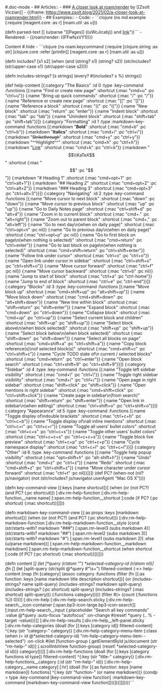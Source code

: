 #.doc-mode
    - ## Articles::
    - ### [A closer look at roam/render](https://www.zsolt.blog/2021/02/a-closer-look-at-roamrender.html) by [[Zsolt Viczian]]
        - {{iframe: https://www.zsolt.blog/2021/02/a-closer-look-at-roamrender.html}}
    - ## Examples::
        - Code:
            - ```clojure
(ns md.example
  (:require
   [reagent.core :as r]
   [roam.util :as u]))

(defn parsed-text []
  (u/parse "[[Pages]] ((uWcJicabj)) and [link](https://roamresearch.com)"))```
        - Rendered:
            - {{roam/render: ((FFwfsxVY1))}}

Content #.hide
    - ```clojure
(ns roam.keycommand
  (:require
   [clojure.string :as str]
   [clojure.core :refer [println]]
   [reagent.core :as r]
   [roam.util :as u]))

(defn includes? [s1 s2]
  (when (and (string? s1)
             (string? s2))
    (str/includes? (str/upper-case s1) (str/upper-case s2))))

(defn includes-strings? [s strings]
  (every? #(includes? s %) strings))

(def help-content
  [{:category  "The Basics"
    :id        0
    :type      :key-command
    :functions [{:name     "Find or create new page"
                 :shortcut {:mac "cmd+u"
                            :pc  "ctrl+u"}}
                {:name     "Bring up quick commands"
                 :shortcut {:mac "/"
                            :pc  "/"}}
                {:name     "Reference or create new page"
                 :shortcut {:mac "[["
                            :pc  "[["}}
                {:name     "Reference a block"
                 :shortcut {:mac "(("
                            :pc  "(("}}
                {:name     "New block"
                 :shortcut {:mac "return"
                            :pc  "enter"}}
                {:name     "Indent block"
                 :shortcut {:mac "tab"
                            :pc  "tab"}}
                {:name     "Unindent block"
                 :shortcut {:mac "shift+tab"
                            :pc  "shift+tab"}}]}
   {:category  "Formatting"
    :id        1
    :type      :markdown-key-command
    :functions [{:markdown "**Bold**"
                 :shortcut {:mac "cmd+b"
                            :pc  "ctrl+b"}}
                {:markdown "__Italics__"
                 :shortcut {:mac "cmd+i"
                            :pc  "ctrl+i"}}
                {:markdown "~~Strikethrough~~"
                 :shortcut {:mac "cmd+y"
                            :pc  "ctrl+y"}}
                {:markdown "^^Highlight^^"
                 :shortcut {:mac "cmd+h"
                            :pc  "ctrl+h"}}
                {:markdown "[Link](/#/app/help)"
                 :shortcut {:mac "cmd+k"
                            :pc  "ctrl+k"}}
                {:markdown "$$\\KaTeX$$"
                 :shortcut {:mac "$$"
                            :pc  "$$"}}
                {:markdown "# Heading 1"
                 :shortcut {:mac "cmd+opt+1"
                            :pc  "ctrl+alt+1"}}
                {:markdown "## Heading 2"
                 :shortcut {:mac "cmd+opt+2"
                            :pc  "ctrl+alt+2"}}
                {:markdown "### Heading 3"
                 :shortcut {:mac "cmd+opt+3"
                            :pc  "ctrl+alt+3"}}]}
   {:category  "Navigating"
    :id        2
    :type      :key-command
    :functions [{:name     "Move cursor to next block"
                 :shortcut {:mac "down"
                            :pc  "down"}}
                {:name     "Move cursor to previous block"
                 :shortcut {:mac "up"
                            :pc  "up"}}
                {:name     "Go to Daily Notes page"
                 :shortcut {:mac "ctrl+shift+d"
                            :pc  "alt+d"}}
                {:name     "Zoom in to current block"
                 :shortcut {:mac "cmd+."
                            :pc  "alt+right"}}
                {:name     "Zoom out to parent block"
                 :shortcut {:mac "cmd+,"
                            :pc  "alt+left"}}
                {:name     "Go to next day\n(when on daily page)"
                 :shortcut {:mac "ctrl+opt+n"
                            :pc  nil}}
                {:name     "Go to previous day\n(when on daily page)"
                 :shortcut {:mac "ctrl+opt+p"
                            :pc  nil}}
                {:name     "Go to first block on page\n(when nothing is selected)"
                 :shortcut {:mac "cmd+return"
                            :pc  "ctrl+enter"}}
                {:name     "Go to last block on page\n(when nothing is selected)"
                 :shortcut {:mac "cmd+shift+return"
                            :pc  "ctrl+shift+enter"}}
                {:name     "Follow link under cursor"
                 :shortcut {:mac "ctrl+o"
                            :pc  "ctrl+o"}}
                {:name     "Open link under cursor in sidebar"
                 :shortcut {:mac "ctrl+shift+o"
                            :pc  "ctrl+shift+o"}}
                {:name     "Move cursor forward"
                 :shortcut {:mac "ctrl+f"
                            :pc  nil}}
                {:name     "Move cursor backward"
                 :shortcut {:mac "ctrl+b"
                            :pc  nil}}
                {:name     "Jump to start of block"
                 :shortcut {:mac "ctrl+a"
                            :pc  "ctrl-home"}}
                {:name     "Jump to end of block"
                 :shortcut {:mac "ctrl+e"
                            :pc  "ctrl-end"}}]}
   {:category  "Blocks"
    :id        3
    :type      :key-command
    :functions [{:name     "Move block up"
                 :shortcut {:mac "cmd+shift+up"
                            :pc  "alt+shift+up"}}
                {:name     "Move block down"
                 :shortcut {:mac "cmd+shift+down"
                            :pc  "alt+shift+down"}}
                {:name     "New line within block"
                 :shortcut {:mac "shift+return"
                            :pc  "shift+enter"}}
                {:name     "Expand block"
                 :shortcut {:mac "cmd+down"
                            :pc  "ctrl+down"}}
                {:name     "Collapse block"
                 :shortcut {:mac "cmd+up"
                            :pc  "ctrl+up"}}
                {:name     "Select current block and children"
                 :shortcut {:mac "shift+up"
                            :pc  "shift+up"}}
                {:name     "Select block above\n(when block selected)"
                 :shortcut {:mac "shift+up"
                            :pc  "shift+up"}}
                {:name     "Select block below\n(when block selected)"
                 :shortcut {:mac "shift+down"
                            :pc  "shift+down"}}
                {:name     "Select all blocks on page"
                 :shortcut {:mac "cmd+shift+a"
                            :pc  "ctrl+shift+a"}}
                {:name     "Copy block reference(s)\nof selected block(s)"
                 :shortcut {:mac "cmd+shift+c"
                            :pc  "ctrl+shift+c"}}
                {:name     "Cycle TODO state of\n current / selected blocks"
                 :shortcut {:mac "cmd+return"
                            :pc  "ctrl+enter"}}
                {:name     "Open block search"
                 :shortcut {:mac "ctrl+shift+9"
                            :pc  "ctrl+shift+9"}}]}
   {:category  "Sidebar"
    :id        4
    :type      :key-command
    :functions [{:name     "Toggle left sidebar visibility"
                 :shortcut {:mac "cmd+\\"
                            :pc  "ctrl+\\"}}
                {:name     "Toggle right sidebar visibility"
                 :shortcut {:mac "cmd+/"
                            :pc  "ctrl+/"}}
                {:name     "Open page in right sidebar"
                 :shortcut {:mac "shift+click"
                            :pc  "shift+click"}}
                {:name     "Open mentions in right sidebar"
                 :shortcut {:mac "cmd+shift+click"
                            :pc  "ctrl+shift+click"}}
                {:name     "Create page in sidebar\n(from search)"
                 :shortcut {:mac "shift+return"
                            :pc  "shift+enter"}}
                {:name     "Open link in sidebar\n(when editing)"
                 :shortcut {:mac "ctrl+shift+o"
                            :pc  "ctrl+shift+o"}}]}
   {:category  "Appearance"
    :id        5
    :type      :key-command
    :functions [{:name     "Toggle display of\ndouble brackets"
                 :shortcut {:mac "ctrl+c+b"
                            :pc  "ctrl+c+b"}}
                {:name     "Toggle display of\nall inline mentions"
                 :shortcut {:mac "ctrl+c+r"
                            :pc  "ctrl+c+r"}}
                {:name     "Toggle all users' bullet colors"
                 :shortcut {:mac "ctrl+c+s"
                            :pc  "ctrl+c+s"}}
                {:name     "Toggle other users' bullet colors"
                 :shortcut {:mac "ctrl+c+c+s"
                            :pc  "ctrl+c+c+s"}}
                {:name     "Toggle block live preview"
                 :shortcut {:mac "ctrl+c+p"
                            :pc  "ctrl+c+p"}}
                {:name     "Cycle namespace display"
                 :shortcut {:mac "ctrl+c+l"
                            :pc  "ctrl+c+l"}}]}
   {:category  "Other"
    :id        6
    :type      :key-command
    :functions [{:name     "Toggle help popup visibility"
                 :shortcut {:mac "opt+shift+h"
                            :pc  "alt-shift+h"}}
                {:name     "Undo"
                 :shortcut {:mac "cmd+z"
                            :pc  "ctrl+z"}}
                {:name     "Redo"
                 :shortcut {:mac "cmd+shift+z"
                            :pc  "ctrl+shift+z"}}
                {:name     "Move character under cursor forward"
                 :shortcut {:mac "ctrl+t"
                            :pc  nil}}]}])
(def PC?
  (when-not (nil? js/navigator)
    (not (str/includes? js/navigator.userAgent "Mac OS X"))))

(defn key-command-view
  [{:keys [name shortcut]}]
  (when (or (not PC?)
            (and PC? (:pc shortcut)))
    [:div.rm-help-function
     [:div.rm-help-function__name
      name]
     [:span.rm-help-function__shortcut
      [:code
       (if PC?
         (:pc shortcut)
         (:mac shortcut))]]]))

(defn markdown-key-command-view
  [{:as   props
        :keys [markdown shortcut]}]
  (when (or (not PC?)
            (and PC? (:pc shortcut)))
    [:div.rm-help-markdown-function
     [:div.rm-help-markdown-function__style
      (cond
        (str/starts-with? markdown "###")
        [:span.rm-level3 (subs markdown 4)]
        (str/starts-with? markdown "##")
        [:span.rm-level2 (subs markdown 3)]
        (str/starts-with? markdown "#")
        [:span.rm-level1 (subs markdown 2)]
        :else
        (u/parse markdown))]
     [:span.rm-help-markdown-function__markdown
      markdown]
     [:span.rm-help-markdown-function__shortcut
      (when shortcut
        [:code
         (if PC?
           (:pc shortcut)
           (:mac shortcut))])]]))

(defn content [_]
    (let [*query (r/atom "")
          *selected-category-id (r/atom nil)]
      (fn [_]
        (let [split-query      (str/split @*query #"\s+")
              filtered-content (->> help-content
                                (map (fn [category]
                                       (assoc category
                                              :functions
                                              (filter
                                                (fn [{:as   function
                                                      :keys [name
                                                             markdown
                                                             title
                                                             description
                                                             shortcut]}]
                                                  (or
                                                    (includes-strings? name split-query)
                                                    (includes-strings? markdown split-query)
                                                    (includes-strings? (:pc shortcut) split-query)
                                                    (includes-strings? (:mac shortcut) split-query)))
                                                (:functions category)))))
                                (filter #(> (count (:functions %)) 0)))]
        [:div.rm-help
         [:div.rm-help-search.sticky
          [:div.rm-help-search__icon-container
           [:span.bp3-icon-large.bp3-icon-search]]
          [:input.rm-help-search__input
           {:placeholder "Search all key commands"
            :value       @*query
            :auto-focus  "autofocus"
            :on-change   #(reset! *query (.. % -target -value))}]]
         [:div.rm-help-results
          [:div.rm-help__left-panel.sticky
           [:div.rm-help-categories
            (doall
              (for [{:keys [category id]} filtered-content]
                ^{:key (str "category-" category)}
                [:div.rm-help-category-menu-item
                 {:class    (when (= id @*selected-category-id)
                              "rm-help-category-menu-item--selected")
                  :on-click #(let [function-group (.getElementById
                                                    js/document
                                                    (str "rm-help-" id))]
                               (.scrollIntoView function-group)
                               (reset! *selected-category-id id))}
                 category]))]]
          [:div.rm-help-functions
           (doall
             (for [{:keys [category functions id type]} filtered-content]
               ^{:key (str "title-" category)}
               [:div.rm-help-functions__category
                {:id (str "rm-help-" id)}
                [:div.rm-help-category__name
                 category]
                [:hr]
                (doall
                  (for [{:as   function
                         :keys [name
                                markdown]} functions]
                    ^{:key (str "function-" (or name markdown))}
                    (condp = type
    					:key-command          [key-command-view function]
 					    :markdown-key-command [markdown-key-command-view function])))]))]]]))))```
